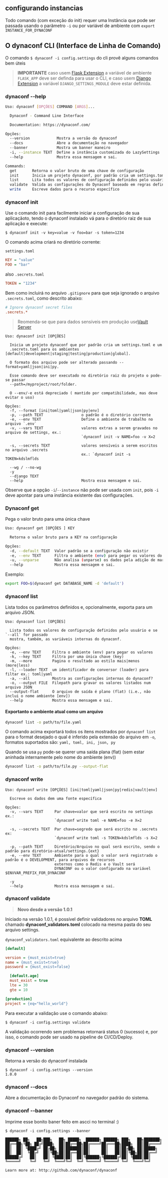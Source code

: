 

## configurando instancias

Todo comando (com exceção do init) requer uma Instância que pode ser passada usando o parâmetro `-i` ou por variável de ambiente com `export INSTANCE_FOR_DYNACONF`

## O dynaconf CLI (Interface de Linha de Comando)

O comando `$ dynaconf -i config.settings` do cli provê alguns comandos bem úteis

> **IMPORTANTE** caso usem [Flask Extension](flask.md) a variável de ambiente `FLASK_APP` deve ser definda para usar o CLI, e caso usem [Django Extension](django.md) a variável `DJANGO_SETTINGS_MODULE` deve estar definida.

### dynaconf --help

```bash
Uso: dynaconf [OPÇÕES] COMMAND [ARGS]...

  Dynaconf - Command Line Interface

  Documentation: https://dynaconf.com/

Opções:
  --version            Mostra a versão do dynaconf
  --docs               Abre a documentação no navegador
  --banner             Mostra um banner maneiro
  -i, --instance TEXT  Define a instância customizada do LazySettings
  --help               Mostra essa mensagem e sai.

Commands:
  get       Retorna o valor bruto de uma chave de configuração
  init      Inicia um projeto dynaconf, por padrão cria um settings.toml ...
  list      Lita todos os valores de configuração definidos pelo usuário se `--all` é passado ...
  validate  Valida as configurações do Dynaconf baseado em regras definidas em...
  write     Escreve dados para o recurso específico
```

### dynaconf init

Use o comando init para facilmente iniciar a configuração de sua aplicaçãoto, tendo o dynaconf instalado vá para o diretório raiz de sua aplicação e execute:

```
$ dynaconf init -v key=value -v foo=bar -s token=1234
```

O comando acima criará no diretório corrente:

`settings.toml`

```ini
KEY = "value"
FOO = "bar"
```

also `.secrets.toml`

```ini
TOKEN = "1234"
```

Bem como incluirá no arquivo `.gitignore` para que seja ignorado o arquivo `.secrets.toml`, como descrito abaixo:

```ini
# Ignore dynaconf secret files
.secrets.*
```

> Reomenda-se que para dados sensíveis em produção use[Vault Server](secrets.md)

```
Uso: dynaconf init [OPÇÕES]

  Inicia um projeto dynaconf que por padrão cria um settings.toml e um
  .secrets.toml para os ambientes [default|development|staging|testing|production|global].

  O formato dos arquivo pode ser alterado passando --format=yaml|json|ini|py.

  Esse comando deve ser executado no diretório raiz do projeto o pode-se passar
  --path=/myproject/root/folder.

  O --env/-e está depreciado ( mantido por compatibilidade, mas deve evitar o uso)

Opções:
  -f, --format [ini|toml|yaml|json|py|env]
  -p, --path TEXT                 o padrão é o diretório corrente
  -e, --env TEXT                  Define o ambiente de trabalho no arquivo `.env`
  -v, --vars TEXT                 valores extras a serem gravados no arquivo de settings, ex.:
                                  `dynaconf init -v NAME=foo -v X=2

  -s, --secrets TEXT              valores sensíveis a serem escritos no arquivo .secrets
                                  ex.: `dynaconf init -s TOKEN=kdslmflds

  --wg / --no-wg
  -y
  --django TEXT
  --help                          Mostra essa mensagem e sai.
```

Observe que a opção `-i`/`--instance` não pode ser usada com `init`, pois `-i` deve apontar para uma instância existente das configurações.


### Dynaconf get

Pega o valor bruto para uma única chave

```bash
Uso: dynaconf get [OPÇÕES ] KEY

  Retorna o valor bruto para a KEY na configuração

Opções:
  -d, --default TEXT  Valor padrão se a configuração não existir
  -e, --env TEXT      Filtra o ambiente (env) para pegar os valores do ambiente especificado
  -u, --unparse       Não analisa (unparse) os dados pela adição de marcadores como: @none, @int etc..
  --help              Mostra essa mensagem e sai.
```

Exemplo:

```bash
export FOO=$(dynaconf get DATABASE_NAME -d 'default')
```


### dynaconf list

Lista todos os parâmetros definidos e, opcionalmente, exporta para um arquivo JSON.

```
Uso: dynaconf list [OPÇÕES]

  Lista todos os valores de configuração definidos pelo usuário e se `--all` for passado
  mostra, também, as variáveis internas do dynaconf.

Opçẽos:
  -e, --env TEXT     Filtra o ambiente (env) para pegar os valores
  -k, --key TEXT     Filtra por uma única chave (key)
  -m, --more         Pagina o resultado ao estilo mais|menos (more|less)
  -l, --loader TEXT  um identificador de conversor (loader) para filtar ex.: toml|yaml
  -a, --all          Mostra as configurações internas do dynaconf?
  -o, --output FILE  Filepath para gravar os valores listados num arquivo JSON
  --output-flat      O arquivo de saída é plano (flat) (i.e., não inclui o nome ambiente [env])
  --help             Mostra essa mensagem e sai.
```

#### Exportanto o ambiente atual como um arquivo

```bash
dynaconf list -o path/to/file.yaml
```

O comando acima exportará todos os itens mostrados por `dynaconf list` para o format desejado o qual é inferido pela extensão do arquivo em `-o`, formatos suportados são: `yaml, toml, ini, json, py`

Quando se usa `py` pode-se querer uma saída plana (flat) (sem estar aninhada internamente pelo nome do ambiente (env))

```bash
dynaconf list -o path/to/file.py --output-flat
```

### dynaconf write

```
Uso: dynaconf write [OPÇÕES] [ini|toml|yaml|json|py|redis|vault|env]

  Escreve os dados dem uma fonte específica

Opções:
  -v, --vars TEXT     Par chave=valor que será escrito no settings ex.:
                      `dynaconf write toml -e NAME=foo -e X=2

  -s, --secrets TEXT  Par chave=segredo que será escrito no .secrets ex:
                      `dynaconf write toml -s TOKEN=kdslmflds -s X=2

  -p, --path TEXT     Diretório/Arquivo no qual será escrito, sendo o padrão para diretório-atual/settings.{ext}
  -e, --env TEXT      Ambiente para o qual o valor será registrado o padrão é o DEVELOPMENT, para arquivos de recursos
                      externos como o Redis e o Vault será
                      DYNACONF ou o valor configurado na variável $ENVVAR_PREFIX_FOR_DYNACONF

  -y
  --help              Mostra essa mensagem e sai.
```

### dynaconf validate

> **Novo desde a versão 1.0.1**

Iniciado na versão 1.0.1, é possível definir validadores no arquivo **TOML** chamado **dynaconf_validators.toml** colocado na mesma pasta do seu arquivo settings.

`dynaconf_validators.toml` equivalente ao descrito acima

```ini
[default]

version = {must_exist=true}
name = {must_exist=true}
password = {must_exist=false}

  [default.age]
  must_exist = true
  lte = 30
  gte = 10

[production]
project = {eq="hello_world"}
```

Para executar a validação use o comando abaixo:

```
$ dynaconf -i config.settings validate
```

A validação ocorrendo sem problemas retornará status 0 (sucesso) e, por isso, o comando pode ser usado na pipeline de CI/CD/Deploy.

### dynaconf --version

Retorna a versão do dynaconf instalada

```
$ dynaconf -i config.settings --version
1.0.0
```

### dynaconf --docs

Abre a documentação do Dynaconf no navegador padrão do sistema.


### dynaconf --banner

Imprime esse bonito baner feito em ascci no terminal :)

```
$ dynaconf -i config.settings --banner

██████╗ ██╗   ██╗███╗   ██╗ █████╗  ██████╗ ██████╗ ███╗   ██╗███████╗
██╔══██╗╚██╗ ██╔╝████╗  ██║██╔══██╗██╔════╝██╔═══██╗████╗  ██║██╔════╝
██║  ██║ ╚████╔╝ ██╔██╗ ██║███████║██║     ██║   ██║██╔██╗ ██║█████╗
██║  ██║  ╚██╔╝  ██║╚██╗██║██╔══██║██║     ██║   ██║██║╚██╗██║██╔══╝
██████╔╝   ██║   ██║ ╚████║██║  ██║╚██████╗╚██████╔╝██║ ╚████║██║
╚═════╝    ╚═╝   ╚═╝  ╚═══╝╚═╝  ╚═╝ ╚═════╝ ╚═════╝ ╚═╝  ╚═══╝╚═╝

Learn more at: http://github.com/dynaconf/dynaconf
```
